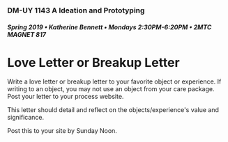 ### DM-UY 1143 A Ideation and Prototyping
##### Spring 2019 • Katherine Bennett • Mondays 2:30PM-6:20PM • 2MTC MAGNET 817


# Love Letter or Breakup Letter

Write a love letter or breakup letter to your favorite object or experience. If writing to an object, you may not use an object from your care package. Post your letter to your process website.

This letter should detail and reflect on the objects/experience's value and significance. 

Post this to your site by Sunday Noon.